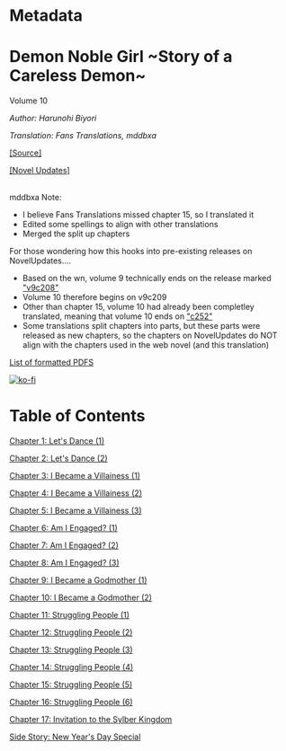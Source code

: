 # Metadata

# Demon Noble Girl \~Story of a Careless Demon\~  

Volume 10

_Author:_ _Harunohi Biyori_
  
_Translation: Fans Translations, mddbxa_

[\[Source\]](https://ncode.syosetu.com/n5520de/)

[\[Novel Updates\]](https://www.novelupdates.com/series/demon-noble-girl-story-of-a-careless-demon/)

<br/>
mddbxa Note:

- I believe Fans Translations missed chapter 15, so I translated it
- Edited some spellings to align with other translations
- Merged the split up chapters

For those wondering how this hooks into pre-existing releases on NovelUpdates....

- Based on the wn, volume 9 technically ends on the release marked ["v9c208"](https://thecenttranslations.wordpress.com/2021/04/22/chapter-208-volume-9/)
- Volume 10 therefore begins on v9c209
- Other than chapter 15, volume 10 had already been completley translated, meaning that volume 10 ends on ["c252"](https://fanstranslations.com/novel/demon-noble-girl-story-of-a-careless-demon/chapter-252/)
- Some translations split chapters into parts, but these parts were released as new chapters, so the chapters on NovelUpdates do NOT align with the chapters used in the web novel (and this translation)

[List of formatted PDFS](../../README.md)

[![ko-fi](https://ko-fi.com/img/githubbutton_sm.svg)](https://ko-fi.com/I2I117SQUE)


# Table of Contents

[Chapter 1: Let's Dance (1)](./chapters/10_1.md)

[Chapter 2: Let's Dance (2)](./chapters/10_2.md)

[Chapter 3: I Became a Villainess (1)](./chapters/10_3.md)

[Chapter 4: I Became a Villainess (2)](./chapters/10_4.md)

[Chapter 5: I Became a Villainess (3)](./chapters/10_5.md)

[Chapter 6: Am I Engaged? (1)](./chapters/10_6.md)

[Chapter 7: Am I Engaged? (2)](./chapters/10_7.md)

[Chapter 8: Am I Engaged? (3)](./chapters/10_8.md)

[Chapter 9: I Became a Godmother (1)](./chapters/10_9.md)

[Chapter 10: I Became a Godmother (2)](./chapters/10_10.md)

[Chapter 11: Struggling People (1)](./chapters/10_11.md)

[Chapter 12: Struggling People (2)](./chapters/10_12.md)

[Chapter 13: Struggling People (3)](./chapters/10_13.md)

[Chapter 14: Struggling People (4)](./chapters/10_14.md)

[Chapter 15: Struggling People (5)](./chapters/10_15.md)

[Chapter 16: Struggling People (6)](./chapters/10_16.md)

[Chapter 17: Invitation to the Sylber Kingdom](./chapters/10_17.md)

[Side Story: New Year's Day Special](./chapters/10_18.md)
